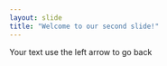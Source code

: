 ```yaml
---
layout: slide
title: "Welcome to our second slide!"
---
```


Your text
use the left arrow to go back
